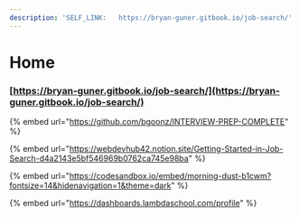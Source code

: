 ```yaml
---
description: 'SELF_LINK:   https://bryan-guner.gitbook.io/job-search/'
---
```


# Home

### [https://bryan-guner.gitbook.io/job-search/](https://bryan-guner.gitbook.io/job-search/)

{% embed url="https://github.com/bgoonz/INTERVIEW-PREP-COMPLETE" %}













{% embed url="https://webdevhub42.notion.site/Getting-Started-in-Job-Search-d4a2143e5bf546969b0762ca745e98ba" %}

{% embed url="https://codesandbox.io/embed/morning-dust-b1cwm?fontsize=14&hidenavigation=1&theme=dark" %}

{% embed url="https://dashboards.lambdaschool.com/profile" %}
